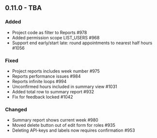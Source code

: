 ## 0.11.0 - TBA
### Added
- Project code as filter to Reports #978
- Added permission scope LIST_USERS #968
- Support end early/start late: round appointments to nearest half hours #1056

### Fixed
- Project reports includes week number #975
- Reports performance issues #984
- Reports infinite loops #994
- Unconfirmed hours included in summary view #1031
- Added total row to summary report #932
- Fix for feedback locked #1042

### Changed
- Summary report shows current week #980
- Moved delete button out of edit form for roles #935
- Deleting API-keys and labels now requires confirmation #953